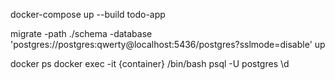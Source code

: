 docker-compose up --build todo-app

migrate -path ./schema -database 'postgres://postgres:qwerty@localhost:5436/postgres?sslmode=disable' up

docker ps
docker exec -it {container} /bin/bash
psql -U postgres
\d
